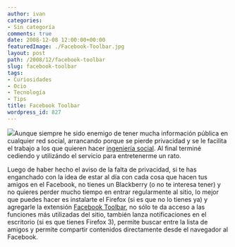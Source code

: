 ```yaml
---
author: ivan
categories:
- Sin categoría
comments: true
date: 2008-12-08 12:00:00+00:00
featuredImage: ./Facebook-Toolbar.jpg
layout: post
path: /2008/12/facebook-toolbar
slug: facebook-toolbar
tags:
- Curiosidades
- Ocio
- Tecnología
- Tips
title: Facebook Toolbar
wordpress_id: 827
---
```


[![](/photos/Facebook-Toolbar.jpg)](https://3.bp.blogspot.com/_T2UWuNJg3dQ/STy_FgIabDI/AAAAAAAABOA/lhlqK8DaQ38/s1600-h/Facebook+Toolbar.jpg)Aunque siempre he sido enemigo de tener mucha información pública en cualquier red social, arrancando porque se pierde privacidad y se le facilita el trabajo a los que quieren hacer [ingeniería social](https://es.wikipedia.org/wiki/Ingenier%C3%ADa_social_%28seguridad_inform%C3%A1tica%29). Al final terminé cediendo y utilizándo el servicio para entretenerme un rato.

Luego de haber hecho el aviso de la falta de privacidad, si te has enganchado con la idea de estar al día con cada cosa que hacen tus amigos en el Facebook, no tienes un Blackberry (o no te interesa tener) y no quieres perder mucho tiempo en entrar regularmente al sitio, lo mejor que puedes hacer es instalarte el Firefox (si es que no lo tienes ya) y agregarle la extensión [Facebook Toolbar](https://developers.facebook.com/toolbar/), no sólo te da acceso a las funciones más utilizadas del sitio, también lanza notificaciones en el escritorio (si es que tienes Firefox 3), permite buscar entre la lista de amigos y permite compartir contenidos directamente desde el navegador al Facebook.
